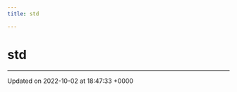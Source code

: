 ```yaml
---
title: std

---
```


# std








-------------------------------

Updated on 2022-10-02 at 18:47:33 +0000